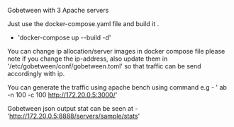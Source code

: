 Gobetween with 3 Apache servers

Just use the docker-compose.yaml file and build it .
- 'docker-compose up --build -d'

You can change ip allocation/server images in docker compose file
please note if you change the ip-address, also update them in '/etc/gobetween/conf/gobetween.toml' so that traffic can be send accordingly with ip.

You can generate the traffic using apache bench using command e.g 
    - ' ab -n 100 -c 100 http://172.20.0.5:3000/'

Gobetween json output stat can be seen at 
    -'http://172.20.0.5:8888/servers/sample/stats'
